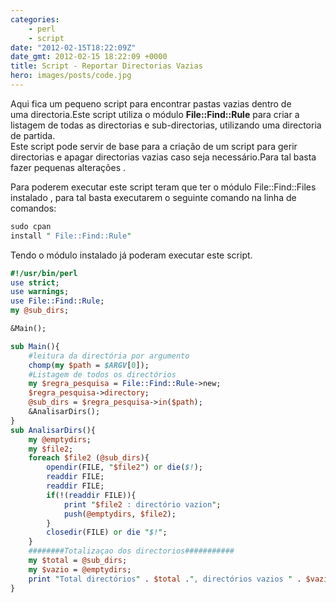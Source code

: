 ```yaml
---
categories:
    - perl
    - script
date: "2012-02-15T18:22:09Z"
date_gmt: 2012-02-15 18:22:09 +0000
title: Script - Reportar Directorias Vazias
hero: images/posts/code.jpg
---
```

Aqui fica um pequeno script para encontrar pastas vazias dentro de uma directoria.Este script utiliza o módulo
**File::Find::Rule** para criar a listagem de todas as
directorias e sub-directorias, utilizando uma directoria de partida. \
Este script pode servir de base para a criação de um script para gerir directorias e apagar directorias vazias caso seja
necessário.Para tal basta fazer pequenas alterações .

Para poderem executar este script teram que ter o módulo File::Find::Files instalado , para tal basta executarem o
seguinte comando na linha de comandos:

```perl
sudo cpan
install " File::Find::Rule"
```

Tendo o módulo instalado já poderam executar este script.

```perl
#!/usr/bin/perl
use strict;
use warnings;
use File::Find::Rule;
my @sub_dirs;

&Main();

sub Main(){
    #leitura da directória por argumento
    chomp(my $path = $ARGV[0]);
    #Listagem de todos os directórios
    my $regra_pesquisa = File::Find::Rule->new;
    $regra_pesquisa->directory;
    @sub_dirs = $regra_pesquisa->in($path);
    &AnalisarDirs();
}
sub AnalisarDirs(){
    my @emptydirs;
    my $file2;
    foreach $file2 (@sub_dirs){
        opendir(FILE, "$file2") or die($!);
        readdir FILE;
        readdir FILE;
        if(!(readdir FILE)){
            print "$file2 : directório vazion";
            push(@emptydirs, $file2);
        }
        closedir(FILE) or die "$!";
    }
    ########Totalizaçao dos directorios###########
    my $total = @sub_dirs;
    my $vazio = @emptydirs;
    print "Total directórios" . $total .", directórios vazios " . $vazio . "n";
}
```

